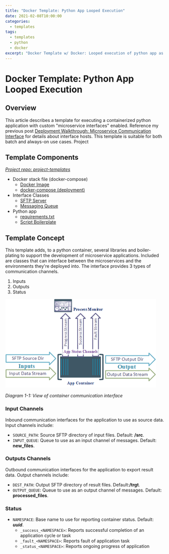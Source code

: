 ```yaml
---
title: "Docker Template: Python App Looped Execution"
date: 2021-02-08T10:00:00
categories:
  - templates
tags:
  - templates
  - python
  - docker
excerpt: "Docker Template w/ Docker: Looped execution of python app as a microservice"
---
```

# Docker Template: Python App Looped Execution
## Overview
This article describes a template for executing a containerized python application with custom "microservice interfaces" enabled. Reference my previous post [Deployment Walkthrough: Microservice Communication Interface](../2021-02-08-Microservice-Interface-Hosts.md) for details about interface hosts. This template is suitable for both batch and always-on use cases. Project

## Template Components
[*Project repo: project-templates*](https://github.com/DarrylBrysonDev0/project-templates/tree/main/Docker/Python/python-app-loop) 
- Docker stack file (docker-compose)
  - [Docker Image](https://github.com/DarrylBrysonDev0/project-templates/blob/main/Docker/Python/python-app-loop/app-image/Dockerfile.python-app-loop)
  - [docker-compose (deployment)](https://github.com/DarrylBrysonDev0/project-templates/blob/main/Docker/Python/python-app-loop/docker-compose.python-app-loop.yml)
- Interface Classes
  - [SFTP Server](https://github.com/DarrylBrysonDev0/project-templates/blob/main/Docker/Python/microservice-interface-class-information.md)
  - [Messaging Queue](https://github.com/DarrylBrysonDev0/project-templates/blob/main/Docker/Python/microservice-interface-class-information.md)
- Python app
  - [requirements.txt](https://github.com/DarrylBrysonDev0/project-templates/blob/main/Docker/Python/python-app-loop/app-image/requirements.txt)
  - [Script Boilerplate](https://github.com/DarrylBrysonDev0/project-templates/blob/main/Docker/Python/python-app-loop/app-image/python-app-loop.py)

## Template Concept
This template adds, to a python container, several libraries and boiler-plating to support the development of microservice applications. Included are classes that can interface between the microservices and the environments they're deployed into. The interface provides 3 types of communication channels.
1. Inputs
2. Outputs
3. Status    

![Template Diagram: Container Communication Interface](../../assets/2021-02-09/container-interface-view.png)

*Diagram 1-1: View of container communication interface*
### Input Channels
Inbound communication interfaces for the application to use as source data. Input channels include:

* `SOURCE_PATH`: Source SFTP directory of input files. Default: **/src**.
* `INPUT_QUEUE`: Queue to use as an input channel of messages. Default: **new_files**.

### Outputs Channels
Outbound communication interfaces for the application to export result data. Output channels include:

* `DEST_PATH`: Output SFTP directory of result files. Default:**/trgt**.
* `OUTPUT_QUEUE`: Queue to use as an output channel of messages. Default: **processed_files**.

### Status
* `NAMESPACE`: Base name to use for reporting container status. Default: ***uuid***.
  * `_success_<NAMESPACE>`: Reports successful completion of an application cycle or task
  * `_fault_<NAMESPACE>`: Reports fault of application task
  * `_status_<NAMESPACE>`: Reports ongoing progress of application
